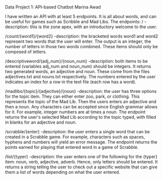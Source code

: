 Data Project 1: API-based Chatbot
Marina Awad

I have written an API with at least 5 endpoints. It is all about words,
and can be useful for games such as Scribble and Mad Libs. 
The endpoints:
/
-description: this is the zone apex, with an introductory welcome to the user.

/count/{word1}/{word2}
-description: the bracketed words word1 and word2 represent two words 
that the user will enter. The output is an integer, the number of letters
in those two words combined. These items should only be composed of letters.

/descriptiveword/{adj_num}/{noun_num}
-description: both items to be entered (variables adj_num and noun_num) should be 
integers. It returns two generated words, an adjective and noun. These come from 
the files adjectives.txt and nouns.txt respectively. The numbers entered by the 
user indicates an index for a row in the text file (each row has a word).

/madlibs/{topic}/{adjective}/{noun}
-description: the user has three options for the topic item. They can either enter
zoo, park, or clothing. This represents the topic of the Mad Lib. Then the users enters 
an adjective and then a noun. Any characters can be accepted since English grammar allows for it.
For example, integer numbers are at times a noun. The endpoint returns the user's selected Mad Lib 
according to the topic typed, with filled in blanks for an adjective and noun.

/scrabble/{enter}
-description: the user enters a single word that can be created in a Scrabble game. For example,
characters such as spaces, hyphens and numbers will yield an error message. The endpoint returns
the points earned for playing that entered word in a game of Scrabble.

/list/{typer}
-description: the user enters one of the following for the {typer} item: noun, verb, adjective,
adverb. Hence, only letters should be entered. It returns a string telling the user to check out 
a specific website that can give them a list of words depending on what the user entered.
